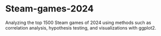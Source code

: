 # Steam-games-2024
Analyzing the top 1500 Steam games of 2024 using methods such as correlation analysis, hypothesis testing, and visualizations with ggplot2. 
